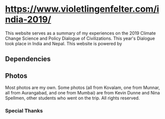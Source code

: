# https://www.violetlingenfelter.com/india-2019/

This website serves as a summary of my experiences on the 2019 Climate Change Science and Policy Dialogue of Civilizations. This year's Dialogue took place in India and Nepal. This website is powered by 

## Dependencies

## Photos

Most photos are my own. Some photos (all from Kovalam, one from Munnar, all from Aurangabad, and one from Mumbai) are from Kevin Dunne and Nina Spellmen, other students who went on the trip. All rights reserved. 

### Special Thanks
